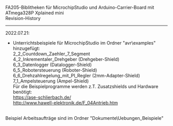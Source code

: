 FA205-Biblitheken für MicrochipStudio und Arduino-Carrier-Board mit ATmega328P Xplained mini<br>
Revision-History
**************************

2022.07.21:<br>
+ Unterrichtsbeispiele für MicrochipStudio im Ordner "avr\examples" hinzugefügt: <br>
 2_2_Countdown_Zaehler_7_Segment<br>
 4_2_Inkrementaler_Drehgeber  (Drehgeber-Shield)<br>
 6_3_Datenlogger   (Datalogger-Shield)<br>
 6_5_Robotersteuerung   (Roboter-Shield)<br>
 6_6_Drehzahlregelung_mit_PI_Regler  (2mm-Adapter-Shield)<br>
 7_1_Ampelsteuerung  (Ampel-Shield)<br>
Für die Beispielprogramme werden z.T. Zusatzshields und Hardware benötigt: <br>
https://ase-schlierbach.de/<br>
http://www.hawell-elektronik.de/F_04Antrieb.htm<br>
<br>
Beispiel Arbeitsaufträge sind im Ordner "Dokumente\Uebungen_Beispiele"<br>
